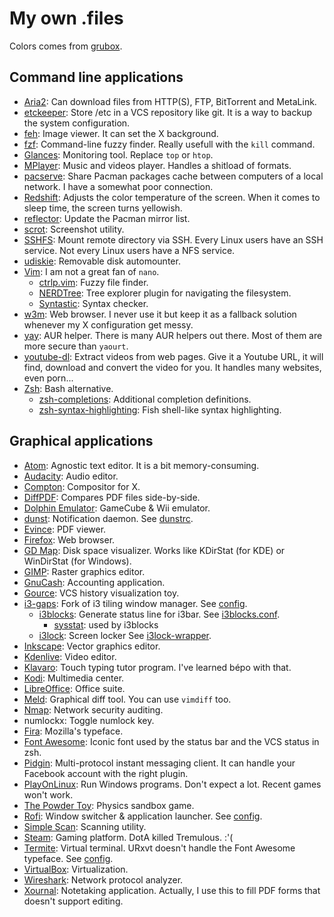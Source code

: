 # My own .files

Colors comes from [grubox](https://github.com/morhetz/gruvbox).

## Command line applications

*   [Aria2](https://aria2.github.io/):
    Can download files from HTTP(S), FTP, BitTorrent and MetaLink.
*   [etckeeper](https://etckeeper.branchable.com/):
    Store /etc in a VCS repository like git.
    It is a way to backup the system configuration.
*   [feh](https://feh.finalrewind.org/):
    Image viewer. It can set the X background.
*   [fzf](https://github.com/junegunn/fzf):
    Command-line fuzzy finder. Really usefull with the `kill` command.
*   [Glances](https://nicolargo.github.io/glances/):
    Monitoring tool. Replace `top` or `htop`.
*   [MPlayer](http://www.mplayerhq.hu/):
    Music and videos player. Handles a shitload of formats.
*   [pacserve](https://xyne.archlinux.ca/projects/pacserve):
    Share Pacman packages cache between computers of a local network.
    I have a somewhat poor connection.
*   [Redshift](http://jonls.dk/redshift/):
    Adjusts the color temperature of the screen.
    When it comes to sleep time, the screen turns yellowish.
*   [reflector](https://xyne.archlinux.ca/projects/reflector):
    Update the Pacman mirror list.
*   [scrot](http://scrot.sourcearchive.com/): Screenshot utility.
*   [SSHFS](http://github.com/libfuse/sshfs):
    Mount remote directory via SSH.
    Every Linux users have an SSH service.
    Not every Linux users have a NFS service.
*   [udiskie](https://pypi.python.org/pypi/udiskie):
    Removable disk automounter.
*   [Vim](https://www.vim.org/): I am not a great fan of `nano`.
    *   [ctrlp.vim](http://ctrlpvim.github.io/ctrlp.vim/): Fuzzy file finder.
    *   [NERDTree](https://github.com/scrooloose/nerdtree):
        Tree explorer plugin for navigating the filesystem.
    *   [Syntastic](https://github.com/vim-syntastic/syntastic): Syntax checker.
*   [w3m](https://salsa.debian.org/debian/w3m):
    Web browser.
    I never use it but keep it as a fallback solution whenever my X
    configuration get messy.
*   [yay](https://github.com/Jguer/yay): AUR helper.
    There is many AUR helpers out there.
    Most of them are more secure than `yaourt`.
*   [youtube-dl](http://rg3.github.io/youtube-dl/):
    Extract videos from web pages.
    Give it a Youtube URL, it will find, download and convert the video for you.
    It handles many websites, even porn...
*   [Zsh](http://www.zsh.org/): Bash alternative.
    *   [zsh-completions](https://github.com/zsh-users/zsh-completions):
        Additional completion definitions.
    *   [zsh-syntax-highlighting](https://github.com/zsh-users/zsh-syntax-highlighting):
        Fish shell-like syntax highlighting.

## Graphical applications

*   [Atom](https://atom.io/): Agnostic text editor.
    It is a bit memory-consuming.
*   [Audacity](https://www.audacityteam.org): Audio editor.
*   [Compton](https://github.com/chjj/compton): Compositor for X.
*   [DiffPDF](https://gitlab.com/eang/diffpdf): Compares PDF files side-by-side.
*   [Dolphin Emulator](http://www.dolphin-emu.org/): GameCube & Wii emulator.
*   [dunst](https://dunst-project.org/):
    Notification daemon. See [dunstrc](.config/dunst/dunstrc).
*   [Evince](https://wiki.gnome.org/Apps/Evince): PDF viewer.
*   [Firefox](https://www.mozilla.org/firefox/): Web browser.
*   [GD Map](http://gdmap.sourceforge.net): Disk space visualizer.
    Works like KDirStat (for KDE) or WinDirStat (for Windows).
*   [GIMP](http://www.gimp.org/): Raster graphics editor.
*   [GnuCash](https://gnucash.org/): Accounting application.
*   [Gource](http://gource.io/): VCS history visualization toy.
*   [i3-gaps](https://github.com/Airblader/i3):
    Fork of i3 tiling window manager. See [config](.config/i3/config).
    *   [i3blocks](http://vivien.github.io/i3blocks/):
        Generate status line for i3bar.
        See [i3blocks.conf](.config/i3/i3blocks.conf).
        *   [sysstat](http://pagesperso-orange.fr/sebastien.godard/): used by i3blocks
    *   [i3lock](https://i3wm.org/i3lock/): Screen locker
        See [i3lock-wrapper](.local/bin/i3lock-wrapper).
*   [Inkscape](https://inkscape.org/): Vector graphics editor.
*   [Kdenlive](https://www.kdenlive.org/): Video editor.
*   [Klavaro](http://klavaro.sourceforge.net/):
    Touch typing tutor program. I've learned bépo with that.
*   [Kodi](http://kodi.tv): Multimedia center.
*   [LibreOffice](http://www.libreoffice.org/): Office suite.
*   [Meld](http://meldmerge.org/): Graphical diff tool.
    You can use `vimdiff` too.
*   [Nmap](http://nmap.org/): Network security auditing.
*   numlockx: Toggle numlock key.
*   [Fira](http://mozilla.github.io/Fira/): Mozilla's typeface.
*   [Font Awesome](http://fontawesome.com):
    Iconic font used by the status bar and the VCS status in zsh.
*   [Pidgin](http://pidgin.im/): Multi-protocol instant messaging client.
    It can handle your Facebook account with the right plugin.
*   [PlayOnLinux](http://www.playonlinux.com/): Run Windows programs.
    Don't expect a lot. Recent games won't work.
*   [The Powder Toy](http://powdertoy.co.uk/): Physics sandbox game.
*   [Rofi](https://github.com/DaveDavenport/rofi/):
    Window switcher & application launcher. See [config](.config/rofi/config).
*   [Simple Scan](https://gitlab.gnome.org/GNOME/simple-scan): Scanning utility.
*   [Steam](https://store.steampowered.com/): Gaming platform.
    DotA killed Tremulous. :'(
*   [Termite](https://github.com/thestinger/termite/): Virtual terminal.
    URxvt doesn't handle the Font Awesome typeface.
    See [config](.config/termite/config).
*   [VirtualBox](http://virtualbox.org): Virtualization.
*   [Wireshark](https://www.wireshark.org/): Network protocol analyzer.
*   [Xournal](http://xournal.sourceforge.net/): Notetaking application.
    Actually, I use this to fill PDF forms that doesn't support editing.
